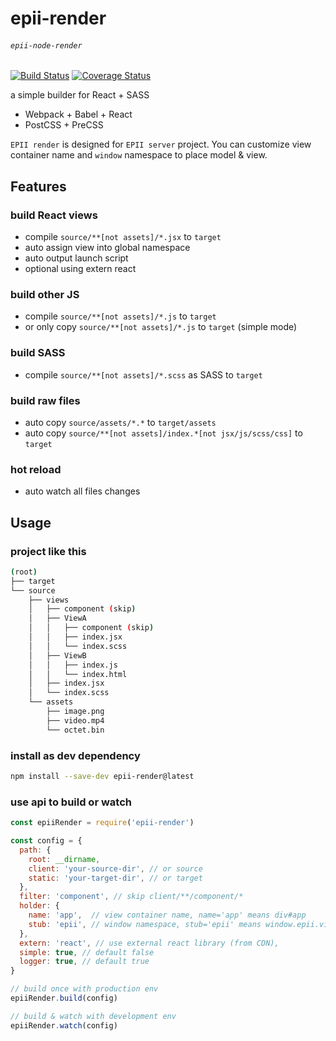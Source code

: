 # epii-render
###### `epii-node-render`

[![Build Status](https://travis-ci.org/epii-io/epii-node-render.svg?branch=master)](https://travis-ci.org/epii-io/epii-node-render)
[![Coverage Status](https://coveralls.io/repos/github/epii-io/epii-node-render/badge.svg?branch=master)](https://coveralls.io/github/epii-io/epii-node-render?branch=master)

a simple builder for React + SASS  

- Webpack + Babel + React
- PostCSS + PreCSS

`EPII render` is designed for `EPII server` project.
You can customize view container name and `window` namespace to place model & view.

## Features

### build React views
- compile `source/**[not assets]/*.jsx` to `target`
- auto assign view into global namespace 
- auto output launch script
- optional using extern react

### build other JS
- compile `source/**[not assets]/*.js` to `target`
- or only copy `source/**[not assets]/*.js` to `target` (simple mode)

### build SASS
- compile `source/**[not assets]/*.scss` as SASS to `target`

### build raw files
- auto copy `source/assets/*.*` to `target/assets`
- auto copy `source/**[not assets]/index.*[not jsx/js/scss/css]` to `target`

### hot reload
- auto watch all files changes

## Usage

### project like this

```sh
(root)
├── target
└── source
    ├── views
    │   ├── component (skip)
    │   ├── ViewA
    │   │   ├── component (skip)
    │   │   ├── index.jsx
    │   │   └── index.scss
    │   ├── ViewB
    │   │   ├── index.js
    │   │   └── index.html
    │   ├── index.jsx
    │   └── index.scss
    └── assets
        ├── image.png
        ├── video.mp4
        └── octet.bin
```

### install as dev dependency
```sh
npm install --save-dev epii-render@latest
```

### use api to build or watch
```js
const epiiRender = require('epii-render')

const config = {
  path: {
    root: __dirname,
    client: 'your-source-dir', // or source
    static: 'your-target-dir', // or target
  },
  filter: 'component', // skip client/**/component/*
  holder: {
    name: 'app',  // view container name, name='app' means div#app
    stub: 'epii', // window namespace, stub='epii' means window.epii.view = React view
  },
  extern: 'react', // use external react library (from CDN),
  simple: true, // default false
  logger: true, // default true
}

// build once with production env
epiiRender.build(config)

// build & watch with development env
epiiRender.watch(config)
```
